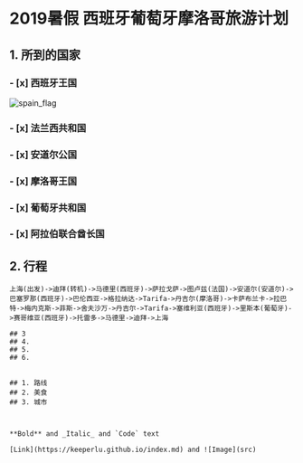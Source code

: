 # 2019暑假 西班牙葡萄牙摩洛哥旅游计划


## 1. 所到的国家

### - [x] 西班牙王国 

![spain_flag](http://www.all-flags-world.com/country-flag/Spain/flag-spain-XL.jpg)

### - [x] 法兰西共和国
### - [x] 安道尔公国
### - [x] 摩洛哥王国
### - [x] 葡萄牙共和国
### - [x] 阿拉伯联合酋长国

## 2. 行程

```seq
上海(出发)->迪拜(转机)->马德里(西班牙)->萨拉戈萨->图卢兹(法国)->安道尔(安道尔)->巴塞罗那(西班牙)->巴伦西亚->格拉纳达->Tarifa->丹吉尔(摩洛哥)->卡萨布兰卡->拉巴特->梅内克斯->菲斯->舍夫沙万->丹吉尔->Tarifa->塞维利亚(西班牙)->里斯本(葡萄牙)->赛哥维亚(西班牙)->托雷多->马德里->迪拜->上海

## 3
## 4.
## 5.
## 6.


## 1. 路线
## 2. 美食
## 3. 城市



**Bold** and _Italic_ and `Code` text

[Link](https://keeperlu.github.io/index.md) and ![Image](src)
```
